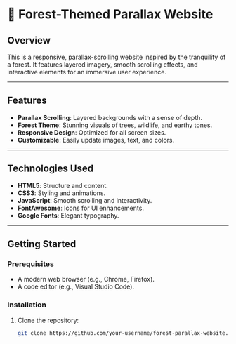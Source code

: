 # 🌲 Forest-Themed Parallax Website  

## Overview  
This is a responsive, parallax-scrolling website inspired by the tranquility of a forest. It features layered imagery, smooth scrolling effects, and interactive elements for an immersive user experience.  

---

## Features  
- **Parallax Scrolling**: Layered backgrounds with a sense of depth.  
- **Forest Theme**: Stunning visuals of trees, wildlife, and earthy tones.  
- **Responsive Design**: Optimized for all screen sizes.  
- **Customizable**: Easily update images, text, and colors.  

---

## Technologies Used  
- **HTML5**: Structure and content.  
- **CSS3**: Styling and animations.  
- **JavaScript**: Smooth scrolling and interactivity.  
- **FontAwesome**: Icons for UI enhancements.  
- **Google Fonts**: Elegant typography.  

---

## Getting Started  

### Prerequisites  
- A modern web browser (e.g., Chrome, Firefox).  
- A code editor (e.g., Visual Studio Code).  

### Installation  
1. Clone the repository:  
   ```bash
   git clone https://github.com/your-username/forest-parallax-website.git
